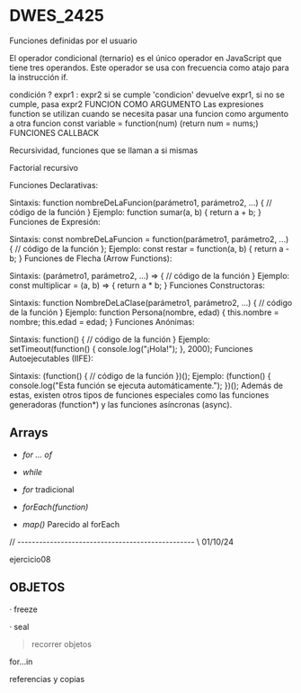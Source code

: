 # DWES_2425



Funciones definidas por el usuario

El operador condicional (ternario) es el único operador en JavaScript que tiene tres operandos. Este operador se usa con frecuencia como atajo para la instrucción if.

condición ? expr1 : expr2
si se cumple 'condicion' devuelve expr1, si no se cumple, pasa expr2
FUNCION COMO ARGUMENTO
Las expresiones function se utilizan cuando se necesita pasar una funcion como argumento a otra funcion
const variable = function(num) (return num = nums;)
FUNCIONES CALLBACK

Recursividad, funciones que se llaman a si mismas 


Factorial recursivo

Funciones Declarativas:

Sintaxis: function nombreDeLaFuncion(parámetro1, parámetro2, ...) { // código de la función }
Ejemplo:
function sumar(a, b) {
  return a + b;
}
Funciones de Expresión:

Sintaxis: const nombreDeLaFuncion = function(parámetro1, parámetro2, ...) { // código de la función };
Ejemplo:
const restar = function(a, b) {
  return a - b;
}
Funciones de Flecha (Arrow Functions):

Sintaxis: (parámetro1, parámetro2, ...) => { // código de la función }
Ejemplo:
const multiplicar = (a, b) => {
  return a * b;
}
Funciones Constructoras:

Sintaxis: function NombreDeLaClase(parámetro1, parámetro2, ...) { // código de la función }
Ejemplo:
function Persona(nombre, edad) {
  this.nombre = nombre;
  this.edad = edad;
}
Funciones Anónimas:

Sintaxis: function() { // código de la función }
Ejemplo:
setTimeout(function() {
  console.log("¡Hola!");
}, 2000);
Funciones Autoejecutables (IIFE):

Sintaxis: (function() { // código de la función })();
Ejemplo:
(function() {
  console.log("Esta función se ejecuta automáticamente.");
})();
Además de estas, existen otros tipos de funciones especiales como las funciones generadoras (function*) y las funciones asíncronas (async).


## Arrays

- *for ... of*

- *while*

- *for* tradicional

- *forEach(function)*

- *map()*
    Parecido al forEach
  

// ------------------------------------------------- \\
01/10/24

  ejercicio08

## OBJETOS
· freeze

· seal

> recorrer objetos

for...in


referencias y copias
